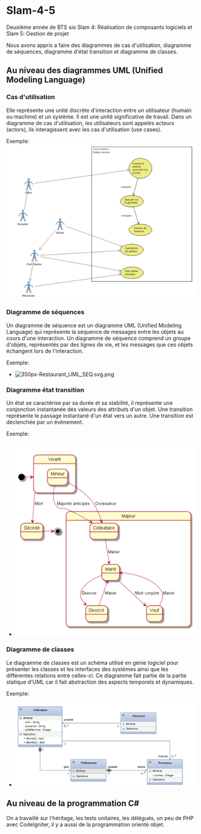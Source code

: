 # Slam-4-5 #
Deuxième année de BTS sio Slam 4: Réalisation de composants logiciels et Slam 5: Gestion de projet

Nous avons appris a faire des diagrammes de cas d'utilisation, diagramme de séquences, diagramme d'état transition et diagramme de classes.

## Au niveau des diagrammes UML (Unified Modeling Language) ##

### Cas d'utilisation ### 

Elle représente une unité discrète d'interaction entre un utilisateur (humain ou machine) et un système. Il est une unité significative de travail. Dans un diagramme de cas d'utilisation, les utilisateurs sont appelés acteurs (actors), ils interagissent avec les cas d'utilisation (use cases).

Exemple:
![cu1.PNG](https://github.com/seb17051998/Slam-4-5/blob/master/Cas%20d'utilisation/Exercice1StationService/cu1.PNG)

### Diagramme de séquences ###

Un diagramme de séquence est un diagramme UML (Unified Modeling Language) qui représente la séquence de messages entre les objets au cours d'une interaction. Un diagramme de séquence comprend un groupe d'objets, représentés par des lignes de vie, et les messages que ces objets échangent lors de l'interaction.

Exemple:
 * ![350px-Restaurant_UML_SEQ.svg.png](https://upload.wikimedia.org/wikipedia/commons/thumb/d/df/Restaurant_UML_SEQ.svg/350px-Restaurant_UML_SEQ.svg.png)
 
### Diagramme état transition ###

Un état se caractérise par sa durée et sa stabilité, il représente une conjonction instantanée des valeurs des attributs d'un objet. Une transition représente le passage instantané d'un état vers un autre. Une transition est déclenchée par un événement.

Exemple:

* ![ex1.PNG](https://github.com/seb17051998/Slam-4-5/blob/master/TP%20Diagramme%20etat%20transition/ex1.PNG)

### Diagramme de classes ###

Le diagramme de classes est un schéma utilisé en génie logiciel pour présenter les classes et les interfaces des systèmes ainsi que les différentes relations entre celles-ci. Ce diagramme fait partie de la partie statique d'UML car il fait abstraction des aspects temporels et dynamiques.

Exemple:

* ![cl1.PNG](https://github.com/seb17051998/Slam-4-5/blob/master/TPDiagrammesdeClasses/cl1.PNG)

## Au niveau de la programmation C# ##

On a travaillé sur l'héritage, les tests unitaires, les délégués, un peu de PHP avec CodeIgniter, il y a aussi de la programmation orienté objet.
